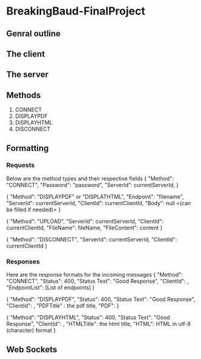 # BreakingBaud-FinalProject

## Genral outline


## The client

## The server

## Methods
1. CONNECT
2. DISPLAYPDF
3. DISPLAYHTML
4. DISCONNECT

## Formatting
### Requests
Below are the method types and their respective fields
{
  "Method": "CONNECT",
  "Password": "password",
  "ServerId": currentServerId,
}

{
  "Method": "DISPLAYPDF" or "DISPLATHTML",
  "Endpoint": "filename",
  "ServerId": currentServerId,
  "ClientId": currentClientId,
  "Body": null <(can be filled if needed)>
}

{
  "Method": "UPLOAD",
  "ServerId": currentServerId,
  "ClientId": currentClientId,
  "FileName": fileName,
  "FileContent": content
}

{
  "Method": "DISCONNECT",
  "ServerId": currentServerId,
  "ClientId": currentClientId
}

### Responses
Here are the response formats for the incoming  messages
{
  "Method": "CONNECT",
  "Status": 400,
  "Status Text": "Good Response",
  "ClientId": <some client number that is allocated to it for the length of the connection>,
  "EndpointList": [List of endpoints]
}

{
  "Method": "DISPLAYPDF",
  "Status": 400,
  "Status Text": "Good Response",
  "ClientId": <some client number that is allocated to it for the length of the connection>,
  "PDFTitle" : the pdf title,
  "PDF": <pdf packaged in numerical format>
}

{
  "Method": "DISPLAYHTML",
  "Status": 400,
  "Status Text": "Good Response",
  "ClientId": <some client number that is allocated to it for the length of the connection>,
  "HTMLTitle": the html title,
  "HTML": HTML in utf-8 (character) format
}

## Web Sockets